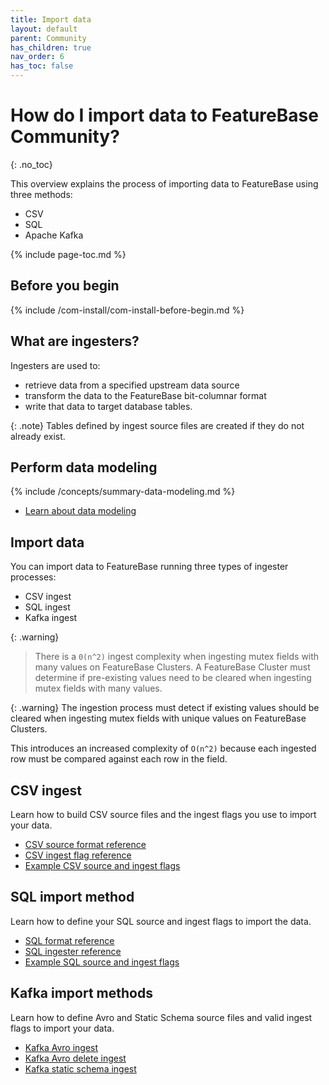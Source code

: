 ```yaml
---
title: Import data
layout: default
parent: Community
has_children: true
nav_order: 6
has_toc: false
---
```


# How do I import data to FeatureBase Community?
{: .no_toc}

This overview explains the process of importing data to FeatureBase using three methods:
* CSV
* SQL
* Apache Kafka

{% include page-toc.md %}

## Before you begin

{% include /com-install/com-install-before-begin.md %}

## What are ingesters?

Ingesters are used to:
* retrieve data from a specified upstream data source
* transform the data to the FeatureBase bit-columnar format
* write that data to target database tables.

{: .note}
Tables defined by ingest source files are created if they do not already exist.

## Perform data modeling

{% include /concepts/summary-data-modeling.md %}

* [Learn about data modeling](/docs/concepts/overview-data-modeling/)

## Import data

You can import data to FeatureBase running three types of ingester processes:

* CSV ingest
* SQL ingest
* Kafka ingest

{: .warning}
>There is a `0(n^2)` ingest complexity when ingesting mutex fields with many values on FeatureBase Clusters.
>A FeatureBase Cluster must determine if pre-existing values need to be cleared when ingesting mutex fields with many values.

{: .warning}
The ingestion process must detect if existing values should be cleared when ingesting mutex fields with unique values on FeatureBase Clusters.

This introduces an increased complexity of `O(n^2)` because each ingested row must be compared against each row in the field.

## CSV ingest

Learn how to build CSV source files and the ingest flags you use to import your data.

* [CSV source format reference](/docs/community/com-ingest/com-ingest-source-csv)
* [CSV ingest flag reference](/docs/community/com-ingest/com-ingest-flags-csv)
* [Example CSV source and ingest flags](/docs/community/com-ingest/com-ingest-example-csv)

## SQL import method

Learn how to define your SQL source and ingest flags to import the data.

* [SQL format reference](/docs/community/com-ingest/com-ingest-source-sql)
* [SQL ingester reference](/docs/community/com-ingest/com-ingest-flags-sql)
* [Example SQL source and ingest flags](/docs/community/com-ingest/com-ingest-example-sql)

## Kafka import methods

Learn how to define Avro and Static Schema source files and valid ingest flags to import your data.

* [Kafka Avro ingest](/docs/community/com-ingest/com-ingest-source-kafka-avro)
* [Kafka Avro delete ingest](/docs/community/com-ingest/com-ingest-source-kafka-avro-delete)
* [Kafka static schema ingest](/docs/community/com-ingest/com-ingest-source-kafka-static)
